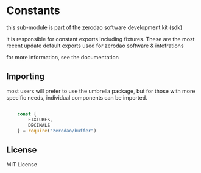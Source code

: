 # Constants

this sub-module is part of the zerodao software development kit (sdk)

it is responsible for constant exports including fixtures. These are the most recent update default exports used for zerodao software & intefrations

for more information, see the documentation

## Importing 

most users will prefer to use the umbrella package, but for those with more specific needs, individual components can be imported.

``` javascript

    const {
        FIXTURES,
        DECIMALS
    } = require("zerodao/buffer")

```

## License

MIT License